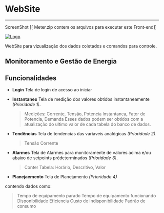 
# WebSite
-------------------

ScreenShot
[[ Meter.zip contem os arquivos para executar este Front-end]]



[![Logo](https://raw.githubusercontent.com/edgarreis/senseiot/master/sense2.0/WebSite/WebSite1.PNG)](http://echo1001.me/meter/).

WebSite para vizualização dos dados coletados e comandos para controle.



Monitoramento e Gestão de Energia
---------------
Funcionalidades
---------------

* **Login** Tela de login de acesso ao iniciar

* **Instantaneo** Tela de medição dos valores obtidos instantaneamente *(Prioridade 1)*.

  > Medições: Corrente, Tensão, Potencia Instantanea, Fator de Potencia, Demanda
  > Esses dados podem ser obtidos com a atualização do ultimo valor de cada tabela do banco de dados.


* **Tendências** Tela de tendencias das variaveis analógicas *(Prioridade 2)*.
  > Tensão 
  > Corrente

* **Alarmes** Tela de Alarmes para monitoramente de valores acima e/ou abaixo de setpoints prédeterminados *(Prioridade 3)*.
  > Conter Tabela: Horário, Descritivo, Valor

* **Planejaemento** Tela de Planejamento *(Prioridade 4)*

contendo dados como: 
  > Tempo de equipamento parado
  > Tempo de equipamento funcionando
  > Disponibilidade
  > Eficiencia
  > Custo de indisponibilidade
  > Padrão de consumo







